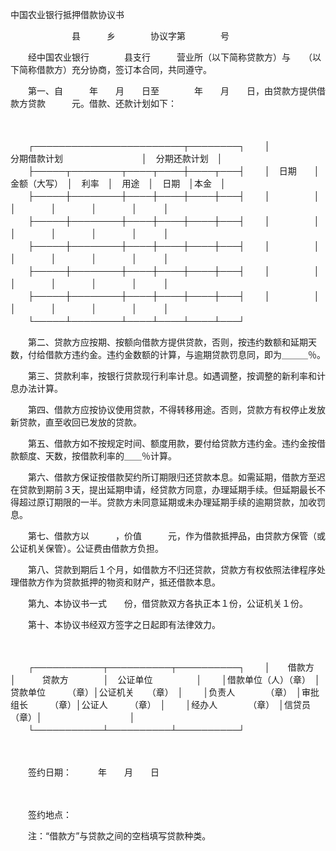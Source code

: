 



中国农业银行抵押借款协议书



 

　　　　　　　县　　　乡　　　　协议字第　　　　号

　　经中国农业银行　　　　县支行　　　营业所（以下简称贷款方）与　　（以下简称借款方）充分协商，签订本合同，共同遵守。

　　第一、自　　　年　　月　　日至　　　　年　　月　　日，由贷款方提供借款方贷款　　　元。借款、还款计划如下：

　　


　　┌────────────────────────┬────────┐
　　│　　　　　　　　　分期借款计划　　　　　　　　　│　分期还款计划　│
　　├─────┬────────┬────┬────┼────┬───┤
　　│　日期　　│　金额（大写）　│　利率　│　用途　│　日期　│本金　│
　　├─────┼────────┼────┼────┼────┼───┤
　　│　　　　　│　　　　　　　　│　　　　│　　　　│　　　　│　　　│
　　├─────┼────────┼────┼────┼────┼───┤
　　│　　　　　│　　　　　　　　│　　　　│　　　　│　　　　│　　　│
　　├─────┼────────┼────┼────┼────┼───┤
　　│　　　　　│　　　　　　　　│　　　　│　　　　│　　　　│　　　│
　　├─────┼────────┼────┼────┼────┼───┤
　　│　　　　　│　　　　　　　　│　　　　│　　　　│　　　　│　　　│
　　├─────┼────────┼────┼────┼────┼───┤
　　│　　　　　│　　　　　　　　│　　　　│　　　　│　　　　│　　　│
　　└─────┴────────┴────┴────┴────┴───┘
　　


　　第二、贷款方应按期、按额向借款方提供贷款，否则，按违约数额和延期天数，付给借款方违约金。违约金数额的计算，与逾期贷款罚息同，即为＿＿＿％。

　　第三、贷款利率，按银行贷款现行利率计息。如遇调整，按调整的新利率和计息办法计算。

　　第四、借款方应按协议使用贷款，不得转移用途。否则，贷款方有权停止发放新贷款，直至收回已发放的贷款。

　　第五、借款方如不按规定时间、额度用款，要付给贷款方违约金。违约金按借款额度、天数，按借款利率的＿＿％计算。

　　第六、借款方保证按借款契约所订期限归还贷款本息。如需延期，借款方至迟在贷款到期前３天，提出延期申请，经贷款方同意，办理延期手续。但延期最长不得超过原订期限的一半。贷款方未同意延期或未办理延期手续的逾期贷款，加收罚息。

　　第七、借款方以　　　，价值　　　元，作为借款抵押品，由贷款方保管（或　公证机关保管）。公证费由借款方负担。

　　第八、贷款到期后１个月，如借款方不归还贷款，贷款方有权依照法律程序处理借款方作为贷款抵押的物资和财产，抵还借款本息。

　　第九、本协议书一式　　份，借贷款双方各执正本１份，公证机关１份。

　　第十、本协议书经双方签字之日起即有法律效力。

　　


　　┌───────────┬──────────┬──────────┐
　　│　　借款方　　　　　　│　　　贷款方　　　　│　公证单位　　　　　│
　　│借款单位（人）（章）　│贷款单位　　　（章）│公证机关　　（章）　│
　　│负责人　　　　（章）　│审批组长　　　（章）│公证人　　　（章）　│
　　│经办人　　　　（章）　│信贷员　　　　（章）│　　　　　　　　　　│
　　└───────────┴──────────┴──────────┘
　　


　　　　　　　

　　签约日期：　　　年　　月　　日

　　　　　　　

　　签约地点：

　　注：“借款方”与贷款之间的空档填写贷款种类。

　　